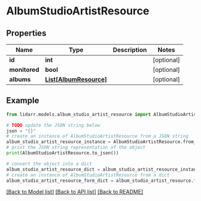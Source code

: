 # AlbumStudioArtistResource


## Properties

Name | Type | Description | Notes
------------ | ------------- | ------------- | -------------
**id** | **int** |  | [optional] 
**monitored** | **bool** |  | [optional] 
**albums** | [**List[AlbumResource]**](AlbumResource.md) |  | [optional] 

## Example

```python
from lidarr.models.album_studio_artist_resource import AlbumStudioArtistResource

# TODO update the JSON string below
json = "{}"
# create an instance of AlbumStudioArtistResource from a JSON string
album_studio_artist_resource_instance = AlbumStudioArtistResource.from_json(json)
# print the JSON string representation of the object
print(AlbumStudioArtistResource.to_json())

# convert the object into a dict
album_studio_artist_resource_dict = album_studio_artist_resource_instance.to_dict()
# create an instance of AlbumStudioArtistResource from a dict
album_studio_artist_resource_form_dict = album_studio_artist_resource.from_dict(album_studio_artist_resource_dict)
```
[[Back to Model list]](../README.md#documentation-for-models) [[Back to API list]](../README.md#documentation-for-api-endpoints) [[Back to README]](../README.md)


